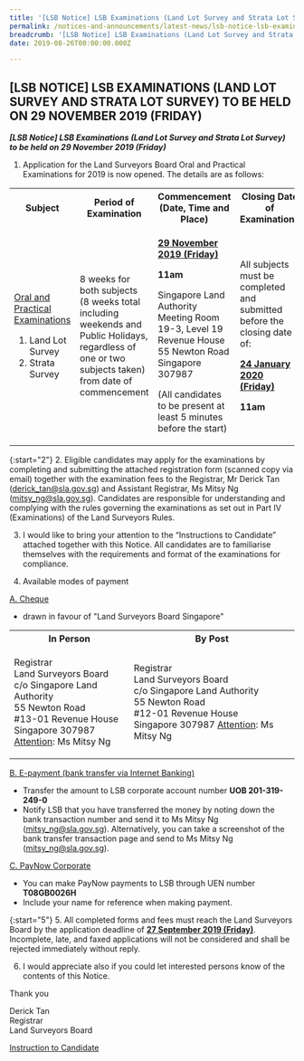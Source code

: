 ```yaml
---
title: '[LSB Notice] LSB Examinations (Land Lot Survey and Strata Lot Survey) to be held on 29 November 2019 (Friday)'
permalink: /notices-and-announcements/latest-news/lsb-notice-lsb-examinations-land-lot-survey-and-strata-lot-survey-to-be-held-on-29-november-2019-friday/
breadcrumb: '[LSB Notice] LSB Examinations (Land Lot Survey and Strata Lot Survey) to be held on 29 November 2019 (Friday)'
date: 2019-08-26T00:00:00.000Z

---
```



[LSB NOTICE] LSB EXAMINATIONS (LAND LOT SURVEY AND STRATA LOT SURVEY) TO BE HELD ON 29 NOVEMBER 2019 (FRIDAY)
---

<b><i>[LSB Notice] LSB Examinations (Land Lot Survey and Strata Lot Survey) to be held on 29 November 2019 (Friday)</i></b>

1. Application for the Land Surveyors Board Oral and Practical Examinations for 2019 is now opened. The details are as follows:

<table>
  <tr>
    <th>Subject</th>
    <th>Period of Examination</th>
    <th>Commencement (Date, Time and Place)</th>
    <th>Closing Date of Examinations</th>
  </tr>
  <tr>
    <td>
      <p style="font-size: 1rem;">
        <u>Oral and Practical Examinations</u>
      </p>
      <ol>
        <li style="font-size: 1rem;">Land Lot Survey</li>
        <li style="font-size: 1rem;">Strata Survey</li>
      </ol>
    </td>
    <td>
      <p style="font-size: 1rem;">8 weeks for both subjects<br>(8 weeks total including weekends and Public Holidays, regardless of one or two subjects taken) from date of commencement</p>
    </td>
    <td>
      <p style="font-size: 1rem;">
        <b><u>29 November 2019 (Friday)</u></b>
      </p>
      <p style="font-size: 1rem;">
        <b>11am</b>
      </p>
      <p style="font-size: 1rem;">
        Singapore Land Authority<br>
        Meeting Room 19-3, Level 19<br>
        Revenue House<br>
        55 Newton Road<br>
        Singapore 307987
      </p>
      <p style="font-size: 1rem;">(All candidates to be present at least 5 minutes before the start)</p>
    </td>
    <td>
      <p style="font-size: 1rem;">All subjects must be completed and submitted before the closing date of:</p>
      <p style="font-size: 1rem;">
        <b><u>24 January 2020 (Friday)</u></b>
      </p>
      <p style="font-size: 1rem;">
        <b>11am</b>
      </p>
    </td>
  </tr>
</table>

{:start="2"}
2. Eligible candidates may apply for the examinations by completing and submitting the attached registration form (scanned copy via email) together with the examination fees to the Registrar, Mr Derick Tan (<derick_tan@sla.gov.sg>) and Assistant Registrar, Ms Mitsy Ng (<mitsy_ng@sla.gov.sg>). Candidates are responsible for understanding and complying with the rules governing the examinations as set out in Part IV (Examinations) of the Land Surveyors Rules.

3. I would like to bring your attention to the “Instructions to Candidate” attached together with this Notice. All candidates are to familiarise themselves with the requirements and format of the examinations for compliance.

4. Available modes of payment

<u>A. Cheque</u><br>
* drawn in favour of "Land Surveyors Board Singapore"

<table>
  <tr>
    <th>In Person</th>
    <th>By Post</th>
  </tr>
  <tr>
    <td>
      <p style="font-size: 1rem;">
        Registrar<br>
        Land Surveyors Board<br>
        c/o Singapore Land Authority<br>
        55 Newton Road<br>
        #13-01 Revenue House<br>
        Singapore 307987<br>
        <u>Attention</u>: Ms Mitsy Ng
      </p>
    </td>
    <td>
      <p style="font-size: 1rem;">
        Registrar<br>
        Land Surveyors Board<br>
        c/o Singapore Land Authority<br>
        55 Newton Road<br>
        #12-01 Revenue House<br>
        Singapore 307987
        <u>Attention</u>: Ms Mitsy Ng
      </p>
    </td>
  </tr>
</table>

<u>B. E-payment (bank transfer via Internet Banking)</u><br>
* Transfer the amount to LSB corporate account number **UOB 201-319-249-0**
* Notify LSB that you have transferred the money by noting down the bank transaction number and send it to Ms Mitsy Ng (<mitsy_ng@sla.gov.sg>). Alternatively, you can take a screenshot of the bank transfer transaction page and send to Ms Mitsy Ng (<mitsy_ng@sla.gov.sg>).

<u>C. PayNow Corporate</u><br>
* You can make PayNow payments to LSB through UEN number **T08GB0026H**
* Include your name for reference when making payment.

{:start="5"}
5. All completed forms and fees must reach the Land Surveyors Board by the application deadline of <b><u>27 September 2019 (Friday)</u></b>. Incomplete, late, and faxed applications will not be considered and shall be rejected immediately without reply.

6. I would appreciate also if you could let interested persons know of the contents of this Notice.

Thank you

Derick Tan<br>
Registrar<br>
Land Surveyors Board 

[Instruction to Candidate](/files/Instructions_to_Candidate.pdf/)
